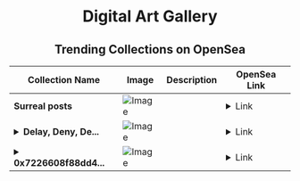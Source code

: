 <div align="center">

# Digital Art Gallery

## Trending Collections on OpenSea

| Collection Name                       | Image                                                                                     | Description                       | OpenSea Link                                                                                          |
|---------------------------------------|-------------------------------------------------------------------------------------------|-----------------------------------|--------------------------------------------------------------------------------------------------------|
| **Surreal posts** | ![Image](https://i.seadn.io/s/raw/files/8e5142f13dc0ffbf9afcbf83be5a291c.gif?w=500&auto=format?w=200&auto=format) |  | <details><summary>Link</summary>[Surreal posts](https://opensea.io/collection/surreal-posts-30)</details> |
| **<details><summary>Delay, Deny, De...</summary>Delay, Deny, Defend</details>** | ![Image](https://i.seadn.io/s/raw/files/8a75b0fe4fe5b3076a4a2213d022f117.png?w=500&auto=format?w=200&auto=format) |  | <details><summary>Link</summary>[Delay, Deny, Defend](https://opensea.io/collection/delay-deny-defend)</details> |
| **<details><summary>0x7226608f88dd4...</summary>0x7226608f88dd4abcabcb5cd470f6084d1bc93332</details>** | ![Image](https://i.seadn.io/s/raw/files/662371d5e0a8665a35b37f8206b4c8fe.jpg?w=500&auto=format?w=200&auto=format) |  | <details><summary>Link</summary>[0x7226608f88dd4abcabcb5cd470f6084d1bc93332](https://opensea.io/collection/0x7226608f88dd4abcabcb5cd470f6084d1bc93332)</details> |

</div>